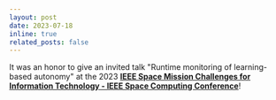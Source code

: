 ```yaml
---
layout: post
date: 2023-07-18
inline: true
related_posts: false
---
```


It was an honor to give an invited talk "Runtime monitoring of learning-based autonomy" at the 2023 **[IEEE Space Mission
Challenges for Information Technology - IEEE Space Computing Conference](https://smcit-scc.space/workshop-fdas.html)**!


